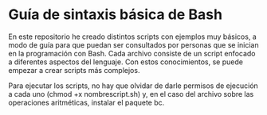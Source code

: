 # Guía de sintaxis básica de Bash

En este repositorio he creado distintos scripts con ejemplos muy básicos, a modo de guía para que puedan ser consultados por personas que se inician en la programación con Bash. Cada archivo consiste de un script enfocado a diferentes aspectos del lenguaje. Con estos conocimientos, se puede empezar a crear scripts más complejos.

Para ejecutar los scripts, no hay que olvidar de darle permisos de ejecución a cada uno (chmod +x nombrescript.sh) y, en el caso del archivo sobre las operaciones aritméticas, instalar el paquete bc.
